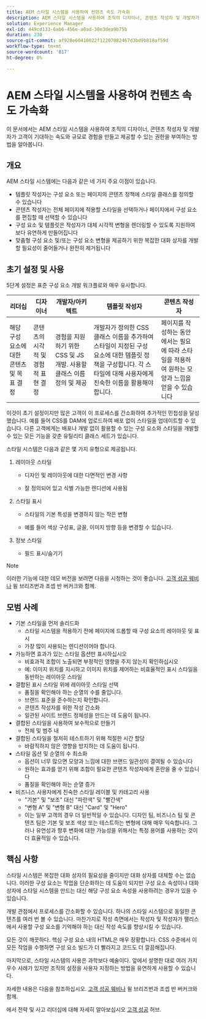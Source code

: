 ```yaml
---
title: AEM 스타일 시스템을 사용하여 컨텐츠 속도 가속화
description: AEM 스타일 시스템을 사용하여 조직의 디자이너, 콘텐츠 작성자 및 개발자가 고객이 기대하는 속도와 규모로 경험을 만들고 제공할 수 있는 권한을 부여하는 방법을 알아봅니다.
solution: Experience Manager
exl-id: 449cd133-6ab6-456e-a0ad-30e3dea9b75b
duration: 230
source-git-commit: af928e60410022f12207082467d3bd9b818af59d
workflow-type: tm+mt
source-wordcount: '817'
ht-degree: 0%

---
```


# AEM 스타일 시스템을 사용하여 컨텐츠 속도 가속화

이 문서에서는 AEM 스타일 시스템을 사용하여 조직의 디자이너, 콘텐츠 작성자 및 개발자가 고객이 기대하는 속도와 규모로 경험을 만들고 제공할 수 있는 권한을 부여하는 방법을 알아봅니다.

## 개요

AEM 스타일 시스템에는 다음과 같은 네 가지 주요 이점이 있습니다.

* 템플릿 작성자는 구성 요소 또는 페이지의 콘텐츠 정책에 스타일 클래스를 정의할 수 있습니다
* 콘텐츠 작성자는 전체 페이지에 적용할 스타일을 선택하거나 페이지에서 구성 요소를 편집할 때 선택할 수 있습니다
* 구성 요소 및 템플릿은 작성자가 대체 시각적 변형을 렌더링할 수 있도록 지원하여 보다 유연하게 만들어집니다
* 맞춤형 구성 요소 및/또는 구성 요소 변형을 제공하기 위한 복잡한 대화 상자를 개발할 필요성이 줄어들거나 완전히 제거됩니다

## 초기 설정 및 사용

5단계 설정은 표준 구성 요소 개발 워크플로와 매우 유사합니다.

| **리더십** | **디자이너** | **개발자/아키텍트** | **템플릿 작성자** | **콘텐츠 작성자** |
| --- | --- | --- | --- | --- |
| 해당 구성 요소에 대한 콘텐츠 및 목표 결정 | 콘텐츠의 시각적 및 경험적 표현 결정 | 경험을 지원하기 위한 CSS 및 JS 개발. 사용할 클래스 이름 정의 및 제공 | 개발자가 정의한 CSS 클래스 이름을 추가하여 스타일이 지정된 구성 요소에 대한 템플릿 정책을 구성합니다. 각 스타일에 대해 사용자에게 친숙한 이름을 활용해야 합니다. | 페이지를 작성하는 동안 에서는 필요에 따라 스타일을 적용하여 원하는 모양과 느낌을 얻을 수 있습니다 |

이것이 초기 설정이지만 많은 고객이 이 프로세스를 간소화하여 추가적인 민첩성을 달성했습니다. 예를 들어 CSS를 DAM에 업로드하여 배포 없이 스타일을 업데이트할 수 있습니다. 다른 고객에게는 배포나 개발 없이 활용할 수 있는 구성 요소와 스타일을 개발할 수 있는 모든 기능을 갖춘 유틸리티 클래스 세트가 있습니다.

스타일 시스템은 다음과 같은 몇 가지 유형으로 제공됩니다.

1. 레이아웃 스타일

   * 디자인 및 레이아웃에 대한 다면적인 변경 사항

   * 잘 정의되어 있고 식별 가능한 렌디션에 사용됨

1. 스타일 표시
   * 스타일의 기본 특성을 변경하지 않는 작은 변형

   * 예를 들어 색상 구성표, 글꼴, 이미지 방향 등을 변경할 수 있습니다.

1. 정보 스타일

   * 필드 표시/숨기기

>[!NOTE]
>
>이러한 기능에 대한 데모 버전을 보려면 다음을 시청하는 것이 좋습니다. [고객 성공 웨비나](https://adobecustomersuccess.adobeconnect.com/pob610c9mffjmp4/) 윌 브리즈번과 조셉 반 버커크와 함께.

## 모범 사례

* 기본 스타일을 먼저 솔리드화
   * 스타일 시스템을 적용하기 전에 페이지에 드롭할 때 구성 요소의 레이아웃 및 표시
   * 가장 많이 사용되는 렌디션이어야 합니다.
* 가능하면 효과가 있는 스타일 옵션만 표시하십시오
   * 비효과적 조합이 노출되면 부정적인 영향을 주지 않는지 확인하십시오
   * 예: 이미지 위치를 지시하고 이미지 위치를 제어하는 비효율적인 표시 스타일을 동반하는 레이아웃 스타일
* 결합된 표시 스타일 위에 레이아웃 스타일 선택
   * 품질을 확인해야 하는 순열의 수를 줄입니다.
   * 브랜드 표준을 준수하는지 확인합니다.
   * 콘텐츠 작성자를 위한 작성 간소화
   * 일관된 사이트 브랜드 정체성을 만드는 데 도움이 됩니다.
* 결합된 스타일을 사용하여 보수적으로 만들기
   * 전체 및 범주 내
* 결합된 스타일을 철저히 테스트하기 위해 적절한 시간 할당
   * 바람직하지 않은 영향을 방지하는 데 도움이 됩니다.
* 스타일 옵션 및 순열의 수 최소화
   * 옵션이 너무 많으면 모양과 느낌에 대한 브랜드 일관성이 결여될 수 있습니다
   * 원하는 효과를 얻기 위해 조합이 필요한 콘텐츠 작성자에게 혼란을 줄 수 있습니다
   * 품질을 확인해야 하는 순열 증가
* 비즈니스 사용자에게 친숙한 스타일 레이블 및 카테고리 사용
   * &quot;기본&quot; 및 &quot;보조&quot; 대신 &quot;파란색&quot; 및 &quot;빨간색&quot;
   * &quot;변형 A&quot; 및 &quot;변형 B&quot; 대신 &quot;Card&quot; 및 &quot;Hero&quot;
   * 이는 일부 고객의 경우 더 일반적일 수 있습니다. 디자인 팀, 비즈니스 팀 및 콘텐츠 팀은 기본 및 보조 색상 또는 테스트하는 변형에 대해 매우 익숙합니다. 그러나 유연성과 향후 변화에 대한 가능성을 위해서는 특정 용어를 사용하는 것이 더 효율적일 수 있습니다.

## 핵심 사항

스타일 시스템은 복잡한 대화 상자의 필요성을 줄이지만 대화 상자를 대체할 수는 없습니다. 이러한 구성 요소는 작업을 단순화하는 데 도움이 되지만 구성 요소 속성이나 대화 상자에 스타일 시스템을 만드는 대신 해당 구성 요소 속성을 사용하려는 경우가 있을 수 있습니다.

개발 관점에서 프로세스를 간소화할 수 있습니다. 하나의 스타일 시스템으로 동일한 콘텐츠를 여러 번 볼 수 있습니다. 마찬가지로 작성 측면에서는 작성자 및 작성자가 팰리스에서 사용할 구성 요소를 기억해야 하는 대신 작성 속도를 향상시킬 수 있습니다.

모든 것이 깨끗하다. 핵심 구성 요소 내의 HTML은 매우 장황합니다. CSS 수준에서 이 모든 작업을 수행하면 구성 요소 빌드가 더 빨라지고 코드도 더 깔끔해집니다.

마지막으로, 스타일 시스템의 사용은 과학보다 예술이다. 앞에서 설명한 대로 여러 가지 우수 사례가 있지만 조직의 설정을 사용자 지정하는 방법을 유연하게 사용할 수 있습니다.

자세한 내용은 다음을 참조하십시오. [고객 성공 웨비나](https://adobecustomersuccess.adobeconnect.com/pob610c9mffjmp4/) 윌 브리즈번과 조셉 반 버커크와 함께.

에서 전략 및 사고 리더십에 대해 자세히 알아보십시오 [고객 성공](https://experienceleague.adobe.com/docs/customer-success/customer-success/overview.html) 허브.
